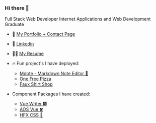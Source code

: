 ### Hi there 👋
Full Stack Web Developer
Internet Applications and Web Development Graduate

- 🌱 <a href='https://quelchx.netlify.app'>My Portfolio + Contact Page </a>

- 🔗 <a href='https://www.linkedin.com/in/eric-quelch-768861201/'>Linkedin</a>

- 👨‍💼 <a href='https://github.com/quelchx/quelchx/blob/main/docs/equelch_resume.pdf'>My Resume</a>

- 🔥 Fun project's I have deployed:
  - <a href='https://mdote.netlify.app/'>Mdote - Markdown Note Editor 📓</a>
  - <a href='https://one-free-pizza.netlify.app/'>One Free Pizza</a>
  - <a href='https://the-shirt-shop.netlify.app/'>Faux Shirt Shop</a>

- Component Packages I have created:
  - <a href='www.npmjs.com/package/vue-writer'>Vue Writer 🎆</a>
  - <a href='www.npmjs.com/package/aos-vue'>AOS Vue 🍀</a>
  - <a href='www.npmjs.com/package/hfx-css'>HFX CSS 🌠</a> 
